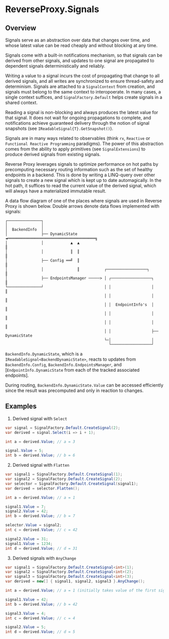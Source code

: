# ReverseProxy.Signals

## Overview

Signals serve as an abstraction over data that changes over time, and whose
latest value can be read cheaply and without blocking at any time.

Signals come with a built-in notifications mechanism, so that signals can be derived
from other signals, and updates to one signal are propagated to dependent signals
deterministically and reliably.

Writing a value to a signal incurs the cost of propagating that change to all derived signals,
and all writes are synchronized to ensure thread-safety and determinism. Signals are attached
to a `SignalContext` from creation, and signals must belong to the same context
to interopoerate. In many cases, a single context suffices, and `SignalFactory.Default` helps
create signals in a shared context.

Reading a signal is non-blocking and always produces the latest value for that signal.
It does not wait for ongoing propagations to complete, and notifications achieve guaranteed delivery
through the notion of signal snapshots (see `IReadableSignal{T}.GetSnapshot()`).

Signals are in many ways related to observables (think `rx`, `Reactive` or
`Functional Reactive Programming` paradigms). The power of this abstraction
comes from the ability to apply primitives (see `SignalExtensions`)
to produce derived signals from existing signals.

Reverse Proxy leverages signals to optimize performance on hot paths
by precomputing necessary routing information such as the set of healthy endpoints in a backend.
This is done by writing a LINQ-query over other signals to create a new signal
which is kept up to date automagically. In the hot path, it suffices to read the current value
of the derived signal, which will always have a materialized immutable result.

A data flow diagram of one of the places where signals are used in Reverse Proxy
is shown below. Double arrows denote data flows implemented with signals:

```
┌───────────────┐
│               │
│  BackendInfo  │
│               ├── DynamicState ◄═══════════════════════════════════════╗
│               │            ▲  ▲                                        ║
│               │            ║  ║                                        ║
│               ├── Config ══╝  ║                                        ║
│               │               ║           ┌──────────────────┐         ║
│               ├── EndpointsManager ─────> │ ┌──────────────────┐       ║
└───────────────┘                           │ │                  │       ║
                                            │ │                  │       ║
                                            │ │  EndpointInfo's  │       ║
                                            │ │                  │       ║
                                            │ │                  │       ║
                                            │ │                  ├── DynamicState
                                            └─│                  │
                                              └──────────────────┘
```

`BackendInfo.DynamicState`, which is a `IReadableSignal<BackendDynamicState>`,
reacts to updates from `BackendInfo.Config`, `BackendInfo.EndpointsManager`, and
[`EndpointInfo.DynamicState` from each of the tracked associated endpoints].

During routing, `BackendInfo.DynamicState.Value` can be accessed efficiently
since the result was precomputed and only in reaction to changes.

## Examples

1. Derived signal with `Select`

```cs
var signal = SignalFactory.Default.CreateSignal(2);
var derived = signal.Select(i => i + 1);

int a = derived.Value; // a = 3

signal.Value = 5;
int b = derived.Value; // b = 6
```


2. Derived signal with `Flatten`

```cs
var signal1 = SignalFactory.Default.CreateSignal(1);
var signal2 = SignalFactory.Default.CreateSignal(2);
var selector = SignalFactory.Default.CreateSignal(signal1);
var derived = selector.Flatten();

int a = derived.Value; // a = 1

signal1.Value = 7;
signal2.Value = 42;
int b = derived.Value; // b = 7

selector.Value = signal2;
int c = derived.Value; // c = 42

signal2.Value = 31;
signal1.Value = 1234;
int d = derived.Value; // d = 31
```


3. Derived signals with `AnyChange`

```cs
var signal1 = SignalFactory.Default.CreateSignal<int>(1);
var signal2 = SignalFactory.Default.CreateSignal<int>(2);
var signal3 = SignalFactory.Default.CreateSignal<int>(3);
var derived = new[] { signal1, signal2, signal3 }.AnyChange();

int a = derived.Value; // a = 1 (initially takes value of the first signal)

signal1.Value = 42;
int b = derived.Value; // b = 42

signal3.Value = 4;
int c = derived.Value; // c = 4

signal2.Value = 5;
int d = derived.Value; // d = 5
```
